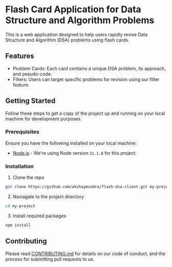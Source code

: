 # Flash Card Application for Data Structure and Algorithm Problems

This is a web application designed to help users rapidly revise Data Structure and Algorithm (DSA) problems using flash cards.

## Features

- Problem Cards: Each card contains a unique DSA problem, its approach, and pseudo-code.
- Filters: Users can target specific problems for revision using our filter feature.

## Getting Started

Follow these steps to get a copy of the project up and running on your local machine for development purposes.

### Prerequisites

Ensure you have the following installed on your local machine:

- [Node.js](https://nodejs.org/en/download) - We're using Node version `21.1.0` for this project.

### Installation

1. Clone the repo
  ```bash
  git clone https://github.com/akshaymundra/flash-dsa-client.git my-project
  ```

2. Naviagate to the project directory
  ```bash
  cd my-project
  ```

3. Install required packages
  ```bash
  npm install
  ```

## Contributing

Please read [CONTRIBUTING.md](CONTRIBUTING.md) for details on our code of conduct, and the process for submitting pull requests to us.